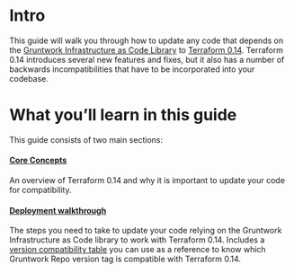 # Intro

This guide will walk you through how to update any code that depends on the
[Gruntwork Infrastructure as Code
Library](https://gruntwork.io/infrastructure-as-code-library/) to [Terraform
0.14](https://www.terraform.io/upgrade-guides/0-14.html). Terraform 0.14
introduces several new features and fixes, but it also has a number of backwards
incompatibilities that have to be incorporated into your codebase.

# What you’ll learn in this guide

This guide consists of two main sections:

<div className="dlist">

#### [Core Concepts](1-core-concepts.md)

An overview of Terraform 0.14 and why it is important to update your code for compatibility.

#### [Deployment walkthrough](2-deployment-walkthrough/0-step-1-update-your-code-to-be-compatible-with-terraform-0-13.md)

The steps you need to take to update your code relying on the Gruntwork Infrastructure as Code library to work with
Terraform 0.14. Includes a
[version compatibility table](#compatibility_table) you can use as a reference to know which Gruntwork Repo version
tag is compatible with Terraform 0.14.

</div>


<!-- ##DOCS-SOURCER-START
{"sourcePlugin":"Local File Copier","hash":"51f97a226963eceaa73eb7062825508d"}
##DOCS-SOURCER-END -->
